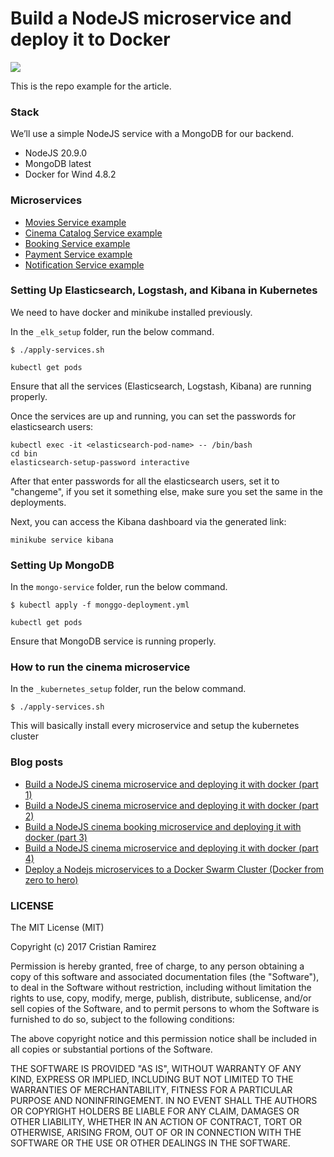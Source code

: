 # Build a NodeJS microservice and deploy it to Docker

![](./cover.png)

This is the repo example for the article.

### Stack
We’ll use a simple NodeJS service with a MongoDB for our backend.
- NodeJS 20.9.0
- MongoDB latest
- Docker for Wind 4.8.2

### Microservices

- [Movies Service example](./movies-service)
- [Cinema Catalog Service example](./cinema-catalog-service)
- [Booking Service example](./booking-service)
- [Payment Service example](./payment-service)
- [Notification Service example](./notification-service)

### Setting Up Elasticsearch, Logstash, and Kibana in Kubernetes

We need to have docker and minikube installed previously.

In the `_elk_setup` folder, run the below command.

```
$ ./apply-services.sh
```
```
kubectl get pods
```

Ensure that all the services (Elasticsearch, Logstash, Kibana) are running properly.

Once the services are up and running, you can set the passwords for elasticsearch users:
```
kubectl exec -it <elasticsearch-pod-name> -- /bin/bash
cd bin
elasticsearch-setup-password interactive
```
After that enter passwords for all the elasticsearch users, set it to "changeme", if you set it something else, make sure you set the same in the deployments.

Next, you can access the Kibana dashboard via the generated link:
```
minikube service kibana
```

### Setting Up MongoDB


In the `mongo-service` folder, run the below command.

```
$ kubectl apply -f monggo-deployment.yml
```

```
kubectl get pods
```

Ensure that MongoDB service is running properly.


### How to run the cinema microservice

In the `_kubernetes_setup` folder, run the below command.

```
$ ./apply-services.sh
```

This will basically install every microservice and setup the kubernetes cluster


### Blog posts

- [Build a NodeJS cinema microservice and deploying it with docker (part 1)](https://medium.com/@cramirez92/build-a-nodejs-cinema-microservice-and-deploying-it-with-docker-part-1-7e28e25bfa8b)
- [Build a NodeJS cinema microservice and deploying it with docker (part 2)](https://medium.com/@cramirez92/build-a-nodejs-cinema-microservice-and-deploying-it-with-docker-part-2-e05cc7b126e0)
- [Build a NodeJS cinema booking microservice and deploying it with docker (part 3)](https://medium.com/@cramirez92/build-a-nodejs-cinema-booking-microservice-and-deploying-it-with-docker-part-3-9c384e21fbe0)
- [Build a NodeJS cinema microservice and deploying it with docker (part 4)](https://medium.com/@cramirez92/build-a-nodejs-cinema-api-gateway-and-deploying-it-to-docker-part-4-703c2b0dd269#.en6g5buwl)
- [Deploy a Nodejs microservices to a Docker Swarm Cluster (Docker from zero to hero)](https://medium.com/@cramirez92/deploy-a-nodejs-microservices-to-a-docker-swarm-cluster-docker-from-zero-to-hero-464fa1369ea0#.548ni3uxv)

### LICENSE
The MIT License (MIT)

Copyright (c) 2017 Cristian Ramirez

Permission is hereby granted, free of charge, to any person obtaining a copy of this software and associated documentation files (the "Software"), to deal in the Software without restriction, including without limitation the rights to use, copy, modify, merge, publish, distribute, sublicense, and/or sell copies of the Software, and to permit persons to whom the Software is furnished to do so, subject to the following conditions:

The above copyright notice and this permission notice shall be included in all copies or substantial portions of the Software.

THE SOFTWARE IS PROVIDED "AS IS", WITHOUT WARRANTY OF ANY KIND, EXPRESS OR IMPLIED, INCLUDING BUT NOT LIMITED TO THE WARRANTIES OF MERCHANTABILITY, FITNESS FOR A PARTICULAR PURPOSE AND NONINFRINGEMENT. IN NO EVENT SHALL THE AUTHORS OR COPYRIGHT HOLDERS BE LIABLE FOR ANY CLAIM, DAMAGES OR OTHER LIABILITY, WHETHER IN AN ACTION OF CONTRACT, TORT OR OTHERWISE, ARISING FROM, OUT OF OR IN CONNECTION WITH THE SOFTWARE OR THE USE OR OTHER DEALINGS IN THE SOFTWARE.
